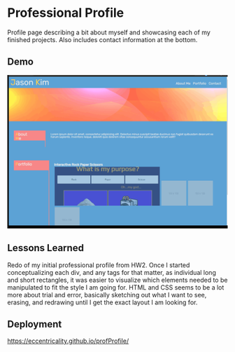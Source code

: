 
# Professional Profile

Profile page describing a bit about myself and showcasing each of my finished projects. Also includes contact information at the bottom.

## Demo

![ Alt text](./demo.gif)
## Lessons Learned

Redo of my initial professional profile from HW2. Once I started conceptualizing each div, and any tags for that matter, as individual long and short rectangles, it was easier to visualize which elements needed to be manipulated to fit the style I am going for. HTML and CSS seems to be a lot more about trial and error, basically sketching out what I want to see, erasing, and redrawing until I get the exact layout I am looking for.
  
## Deployment

https://eccentricality.github.io/profProfile/

  
